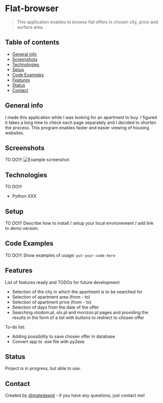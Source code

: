 # Flat-browser
> This application enables to browse flat offers in chosen city, price and surface area.

## Table of contents
* [General info](#general-info)
* [Screenshots](#screenshots)
* [Technologies](#technologies)
* [Setup](#setup)
* [Code Examples](#code-examples)
* [Features](#features)
* [Status](#status)
* [Contact](#contact)

## General info
I made this application while I was looking for an apartment to buy. I figured it takes a long time to check each page separately and I decided to shorten the process. This program enables faster and easier viewing of housing websites.

## Screenshots
TO DO!!!
![Example screenshot](./img/screenshot.png)

## Technologies
TO DO!!!
* Python XXX

## Setup
TO DO!!!
Describe how to install / setup your local environement / add link to demo version.

## Code Examples
TO DO!!!
Show examples of usage:
`put-your-code-here`

## Features
List of features ready and TODOs for future development
* Selection of the city in which the apartment is to be searched for
* Selection of apartment area (from - to)
* Selection of apartment price (from - to)
* Selection of days from the date of the offer
* Searching otodom.pl, olx.pl and morizon.pl pages and providing the results in the form of a list with buttons to redirect to chosen offer

To-do list:
* Adding possibility to save chosen offer in database
* Convert app to .exe file with py2exe

## Status
Project is in progress, but able to use.

## Contact
Created by [@matedawid](https://linkedin.com/in/matedawid) - if you have any questions, just contact me!
